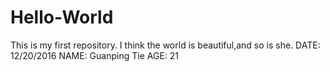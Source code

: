 # Hello-World
This is my first repository.
I think the world is beautiful,and so is she.
DATE: 12/20/2016
NAME: Guanping Tie
AGE: 21
